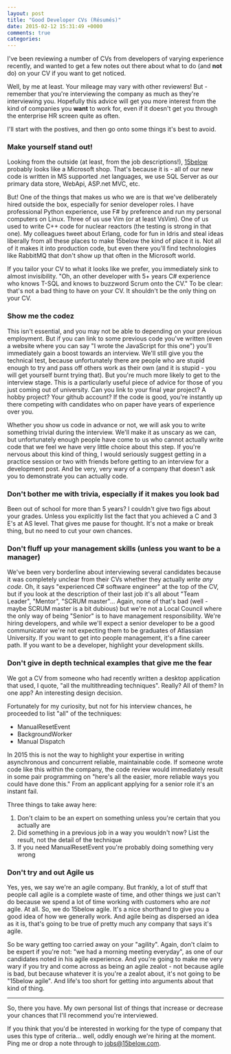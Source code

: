 ```yaml
---
layout: post
title: "Good Developer CVs (Résumés)"
date: 2015-02-12 15:31:49 +0000
comments: true
categories:
---
```

I've been reviewing a number of CVs from developers of varying experience recently, and wanted to get a few notes out there about what to do (and **not** do) on your CV if you want to get noticed.

Well, by me at least. Your mileage may vary with other reviewers! But - remember that you're interviewing the company as much as they're interviewing you. Hopefully this advice will get you more interest from the kind of companies you **want** to work for, even if it doesn't get you through the enterprise HR screen quite as often.

I'll start with the postives, and then go onto some things it's best to avoid.

### Make yourself stand out!

Looking from the outside (at least, from the job descriptions!), [15below](http://15below.com) probably looks like a Microsoft shop. That's because it is - all of our new code is written in MS supported .net languages, we use SQL Server as our primary data store, WebApi, ASP.net MVC, etc.

But! One of the things that makes us who we are is that we've deliberately hired outside the box, especially for senior developer roles. I have professional Python experience, use F# by preference and run my personal computers on Linux. Three of us use Vim (or at least VsVim). One of us used to write C++ code for nuclear reactors (the testing is strong in that one). My colleagues tweet about Erlang, code for fun in Idris and steal ideas liberally from all these places to make 15below
the kind of place it is. Not all of it makes it into production code, but even there you'll find technologies like RabbitMQ that don't show up that often in the Microsoft world.

If you tailor your CV to what it looks like we prefer, you immediately sink to almost invisibility. "Oh, an other developer with 5+ years C# experience who knows T-SQL and knows to buzzword Scrum onto the CV." To be clear: that's not a bad thing to have on your CV. It shouldn't be the only thing on your CV.

### Show me the codez

This isn't essential, and you may not be able to depending on your previous employment. But if you can link to some previous code you've written (even a website where you can say "I wrote the JavaScript for this one") you'll immediately gain a boost towards an interview. We'll still give you the technical test, because unfortunately there are people who are stupid enough to try and pass off others work as their own (and it is stupid - you will get yourself burnt trying that). But
you're
much more likely to get to the interview stage. This is a particularly useful piece of advice for those of you just coming out of university. Can you link to your final year project? A hobby project? Your github account? If the code is good, you're instantly up there competing with candidates who on paper have years of experience over you.

Whether you show us code in advance or not, we will ask you to write something trivial during the interview. We'll make it as unscary as we can, but unfortunately enough people have come to us who cannot actually write code that we feel we have very little choice about this step. If you're nervous about this kind of thing, I would seriously suggest getting in a practice session or two with friends before getting to an interview for a development post. And be very, very wary of a company that
doesn't ask you to demonstrate you can actually code.

### Don't bother me with trivia, especially if it makes you look bad

Been out of school for more than 5 years? I couldn't give two figs about your grades. Unless you explicitly list the fact that you achieved a C and 3 E's at AS level. That gives me pause for thought. It's not a make or break thing, but no need to cut your own chances.

### Don't fluff up your management skills (unless you want to be a manager)

We've been very borderline about interviewing several candidates because it was completely unclear from their CVs whether they actually *write any code*. Oh, it says "experienced C# software engineer" at the top of the CV, but if you look at the description of their last job it's all about "Team Leader", "Mentor", "SCRUM master"... Again, none of that's bad (well - maybe SCRUM master is a bit dubious) but we're not a Local Council where the only way of being "Senior" is to have
management responsibility. We're hiring developers, and while we'll expect a senior developer to be a good communicator we're not expecting them to be graduates of Atlassian University. If you want to get into people management, it's a fine career path. If you want to be a developer, highlight your development skills.

### Don't give in depth technical examples that give me the fear

We got a CV from someone who had recently written a desktop application that used, I quote, "all the multithreading techniques". Really? All of them? In one app? An interesting design decision.

Fortunately for my curiosity, but not for his interview chances, he proceeded to list "all" of the techniques:

* ManualResetEvent
* BackgroundWorker
* Manual Dispatch

In 2015 this is not the way to highlight your expertise in writing asynchronous and concurrent reliable, maintainable code. If someone wrote code like this within the company, the code review would immediately result in some pair programming on "here's all the easier, more reliable ways you could have done this." From an applicant applying for a senior role it's an instant fail.

Three things to take away here:

1. Don't claim to be an expert on something unless you're certain that you actually are
2. Did something in a previous job in a way you wouldn't now? List the result, not the detail of the technique
3. If you need ManualResetEvent you're probably doing something very wrong

### Don't try and out Agile us

Yes, yes, we say we're an agile company. But frankly, a lot of stuff that people call agile is a complete waste of time, and other things we just can't do because we spend a lot of time working with customers who are *not* agile. At all. So, we do 15below agile. It's a nice shorthand to give you a good idea of how we generally work. And agile being as dispersed an idea as it is, that's going to be true of pretty much any company that says it's agile.

So be wary getting too carried away on your "agility". Again, don't claim to be expert if you're not: "we had a morning meeting everyday", as one of our candidates noted in his agile experience. And you're going to make me very wary if you try and come across as being an agile zealot - not because agile is bad, but because whatever it is you're a zealot about, it's not going to be "15below agile". And life's too short for getting into arguments about that kind of thing.

------

So, there you have. My own personal list of things that increase or decrease your chances that I'll recommend you're interviewed.

If you think that you'd be interested in working for the type of company that uses this type of criteria... well, oddly enough we're hiring at the moment. Ping me or drop a note through to jobs@15below.com.
